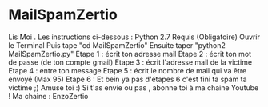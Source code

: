 # MailSpamZertio
Lis Moi .  Les instructions ci-dessous :  Python 2.7 Requis (Obligatoire)  Ouvrir le Terminal Puis tape "cd MailSpamZertio" Ensuite taper "python2 MailSpamZertio.py"  Etape 1 : écrit ton adresse mail Etape 2 : écrit ton mot de passe (de ton compte gmail) Etape 3 : écrit l'adresse mail de la victime Etape 4 : entre ton message  Etape 5 : écrit le nombre de mail qui va être envoyé (Max 95) Etape 6 : Et bein ya pas d'étapes 6 c'est fini ta spam ta victime ;)  Amuse toi :)   Si t'as envie ou pas , abonne toi à ma chaine Youtube ! Ma chaine : EnzoZertio

